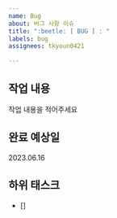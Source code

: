 ```yaml
---
name: Bug
about: 버그 사항 이슈
title: ":beetle: [ BUG ] : "
labels: bug
assignees: tkyoun0421

---
```


## 작업 내용
작업 내용을 적어주세요

## 완료 예상일
2023.06.16

## 하위 태스크
- []
